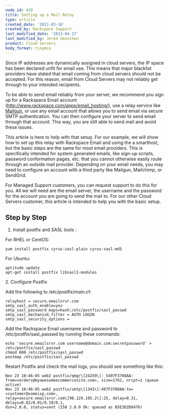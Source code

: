 ```yaml
---
node_id: 439
title: Setting up a Mail Relay
type: article
created_date: '2011-03-16'
created_by: Rackspace Support
last_modified_date: '2013-04-17'
last_modified_by: Jered Heeschen
product: Cloud Servers
body_format: tinymce
---
```


Since IP addresses are dynamically assigned in cloud servers, the IP
space has been declared unfit for email use. This means that major
blacklist providers have stated that email coming from cloud servers
should not be accepted. For this reason, email from Cloud Servers may
not reliably get through to your intended recipients.

To be able to send email reliably from your server, we recommend you
sign up for a Rackspace Email account
(<http://www.rackspace.com/apps/email_hosting/>), use a relay service
like
[Mailgun](/how-to/introduction-to-mailgun-email-automation),
or use any email account that allows you to send email via secure SMTP
authentication. You can then configure your server to send email through
that account. This way, you are still able to send mail and avoid these
issues.

This article is here to help with that setup. For our example, we will
show how to set up this relay with Rackspace Email and using the a
smarthost, but the basic steps are the same for most email providers.
This is specifically intended for system generated emails, like sign-up
scripts, password conformation pages, etc. that you cannot otherwise
easily route through an outside mail provider. Depending on your email
needs, you may need to configure an account with a third party like
Mailgun, Mailchimp, or SendGrid.

For Managed Support customers, you can request support to do this for
you. All we will need are the email server, the username and the
password for the account you are going to send the mail to. For our
other Cloud Servers customer, this article is intended to help you with
the basic setup.



<span class="mw-headline">Step by Step </span>
----------------------------------------------

1. Install postfix and SASL tools
:

For RHEL or CentOS:

    yum install postfix cyrus-sasl-plain cyrus-sasl-md5

For Ubuntu:

    aptitude update
    apt-get install postfix libsasl2-modules

2\. Configure Postfix

Add the following to /etc/postfix/main.cf:

    relayhost = secure.emailsrvr.com
    smtp_sasl_auth_enable=yes
    smtp_sasl_password_maps=hash:/etc/postfix/sasl_passwd
    smtp_sasl_mechanism_filter = AUTH LOGIN
    smtp_sasl_security_options =

Add the Rackspace Email username and password to
/etc/postfix/sasl\_passwd by running these commands:

    echo 'secure.emailsrvr.com username@domain.com:secretpassword' > /etc/postfix/sasl_passwd
    chmod 600 /etc/postfix/sasl_passwd
    postmap /etc/postfix/sasl_passwd

Restart Postfix and check the mail logs, you should see something like
this:

    Nov 23 10:46:05 web2 postfix/qmgr\[24259\]: 5497F3708AA:
    from=<orders@myawesomeecommercesite.com>, size=1762, nrcpt=1 (queue active)
    Nov 23 10:46:05 web2 postfix/smtp\[1343\]:497F3708AA:to=<customer@someisp.com>,
    relay=secure.emailsrvr.com\[98.129.185.2\]:25, delay=0.31, delays=0.02/0.01/0.19/0.1,
    dsn=2.0.0, status=sent (250 2.0.0 Ok: queued as B5E3D2D0476)


